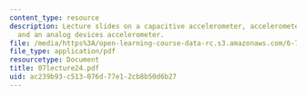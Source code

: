 ```yaml
---
content_type: resource
description: Lecture slides on a capacitive accelerometer, accelerometer fundamentals,
  and an analog devices accelerometer.
file: /media/https%3A/open-learning-course-data-rc.s3.amazonaws.com/6-777j-design-and-fabrication-of-microelectromechanical-devices-spring-2007/ac239b93c513076d77e12cb8b50d6b27_07lecture24.pdf
file_type: application/pdf
resourcetype: Document
title: 07lecture24.pdf
uid: ac239b93-c513-076d-77e1-2cb8b50d6b27
---
```

